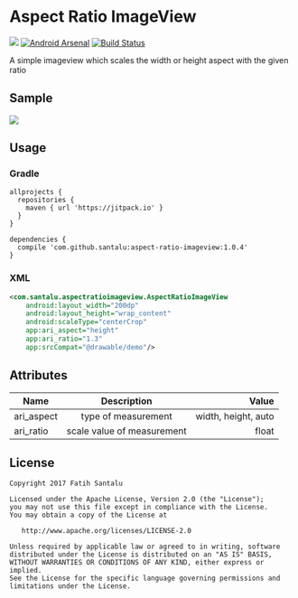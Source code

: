 # Aspect Ratio ImageView

[![](https://jitpack.io/v/santalu/aspect-ratio-imageview.svg)](https://jitpack.io/#santalu/aspect-ratio-imageview) [![Android Arsenal](https://img.shields.io/badge/Android%20Arsenal-Aspect%20Ratio%20ImageView-brightgreen.svg?style=flat)](https://android-arsenal.com/details/1/6071) [![Build Status](https://travis-ci.org/santalu/aspect-ratio-imageview.svg?branch=master)](https://travis-ci.org/santalu/aspect-ratio-imageview)

A simple imageview which scales the width or height aspect with the given ratio

## Sample

<img src="https://github.com/santalu/aspect-ratio-imageview/blob/master/screens/sample.png"/>

## Usage

### Gradle
```
allprojects {
  repositories {
    maven { url 'https://jitpack.io' }
  }
}
```
```
dependencies {
  compile 'com.github.santalu:aspect-ratio-imageview:1.0.4'
}
```

### XML
```xml
<com.santalu.aspectratioimageview.AspectRatioImageView
    android:layout_width="200dp"
    android:layout_height="wrap_content"
    android:scaleType="centerCrop"
    app:ari_aspect="height"
    app:ari_ratio="1.3"
    app:srcCompat="@drawable/demo"/>
```

## Attributes

| Name        | Description           | Value  |
| ------------- |:-------------:| -----:|
| ari_aspect      | type of measurement | width, height, auto |
| ari_ratio     | scale value of measurement  | float |

## License
```
Copyright 2017 Fatih Santalu

Licensed under the Apache License, Version 2.0 (the "License");
you may not use this file except in compliance with the License.
You may obtain a copy of the License at

   http://www.apache.org/licenses/LICENSE-2.0

Unless required by applicable law or agreed to in writing, software
distributed under the License is distributed on an "AS IS" BASIS,
WITHOUT WARRANTIES OR CONDITIONS OF ANY KIND, either express or implied.
See the License for the specific language governing permissions and
limitations under the License.
